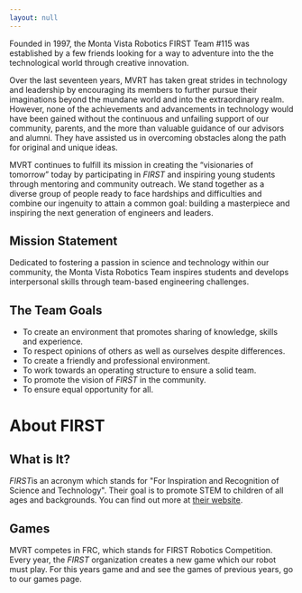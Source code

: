 ```yaml
---
layout: null
---
```


Founded in 1997, the Monta Vista Robotics FIRST Team #115 was established
by a few friends looking for a way to adventure into the the technological
world through creative innovation.

Over the last seventeen years, MVRT has taken great strides in technology
and leadership by encouraging its members to further pursue their
imaginations beyond the mundane world and into the extraordinary realm.
However, none of the achievements and advancements in technology would have
been gained without the continuous and unfailing support of our community,
parents, and the more than valuable guidance of our advisors and alumni.
They have assisted us in overcoming obstacles along the path for original
and unique ideas.

MVRT continues to fulfill its mission in creating the “visionaries of
tomorrow” today by participating in <i class="first">FIRST</i> and
inspiring young students through mentoring and community outreach. We stand
together as a diverse group of people ready to face hardships and
difficulties and combine our ingenuity to attain a common goal: building a
masterpiece and inspiring the next generation of engineers and leaders.


## Mission Statement

Dedicated to fostering a passion in science and technology within our
community, the Monta Vista Robotics Team inspires students and develops
interpersonal skills through team-based engineering challenges.


## The Team Goals

+ To create an environment that promotes sharing of knowledge, skills and
experience.
+ To respect opinions of others as well as ourselves despite
differences.
+ To create a friendly and professional environment.
+ To work towards an operating structure to ensure a solid team.
+ To promote the vision of <i class="first">FIRST</i> in the
community.
+ To ensure equal opportunity for all.

# About FIRST

## What is It?

<i class="first">FIRST</i>is an acronym which stands for "For Inspiration and
Recognition of Science and Technology". Their goal is to promote STEM to
children of all ages and backgrounds. You can find out more at [their
website](http://www.usfirst.org/).


## Games

MVRT competes in FRC, which stands for FIRST Robotics Competition.  Every year,
the <i class="first">FIRST</i> organization creates a new game which our robot
must play. For this years game and and see the games of previous years, go to
our games page.
